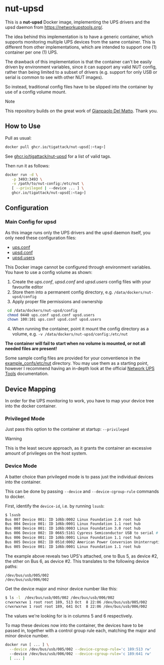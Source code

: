 # nut-upsd

This is a **nut-upsd** Docker image, implementing the UPS drivers and the upsd daemon from https://networkupstools.org/.

The idea behind this implementation is to have a generic container, which supports monitoring multiple UPS devices from the same container.
This is different from other implementations, which are intended to support one (1) container per one (1) UPS.

The drawback of this implementation is that the container can't be easily driven by environment variables, since it can support any valid NUT config, rather than being limited to a subset of drivers (e.g. support for only USB or serial is common to see with other NUT images).

So instead, traditional config files have to be slipped into the container by use of a config volume mount.

> [!NOTE]
> This repository builds on the great work of [Gianpaolo Del Matto](https://github.com/gpdm). Thank you.

## How to Use

Pull as usual:

```sh
docker pull ghcr.io/tigattack/nut-upsd[:<tag>]
```

See [ghcr.io/tigattack/nut-upsd](https://github.com/users/tigattack/packages/container/package/nut-upsd) for a list of valid tags.

Then run it as follows:

```sh
docker run -d \
   -p 3493:3493 \
   -v /path/to/nut-config:/etc/nut \
   [ --privileged | --device ... ] \
   ghcr.io/tigattack/nut-upsd[:<tag>]
```


## Configuration

### Main Config for upsd

As this image runs only the UPS drivers and the upsd daemon itself, you only need these configuration files:

* [ups.conf](https://networkupstools.org/docs/man/nut.conf.html)
* [upsd.conf](https://networkupstools.org/docs/man/upsd.conf.html)
* [upsd.users](https://networkupstools.org/docs/man/upsd.users.html)

This Docker image cannot be configured through environment variables. You have to use a config volume as shown:

1. Create the *ups.conf*, *upsd.conf* and *upsd.users* config files with your favourite editor
2. Store them into a permanent config directory, e.g. `/data/dockers/nut-upsd/config`
3. Apply proper file permissions and ownership
 ```sh
  cd /data/dockers/nut-upsd/config
  chmod 0440 ups.conf upsd.conf upsd.users
  chown 100:101 ups.conf upsd.conf upsd.users
 ```
4. When running the container, point it mount the config directory as a volume, e.g.
   `-v /data/dockers/nut-upsd/config:/etc/nut`

**The container will fail to start when no volume is mounted, or not all needed files are present!**

Some sample config files are provided for your conventience in the [example_confs/etc/nut](example_confs/etc/nut) directory. You may use them as a starting point, however I recommend having an in-depth look at the official [Network UPS Tools](https://networkupstools.org/) documentation.

## Device Mapping

In order for the UPS monitoring to work, you have to map your device tree into the docker container.

### Privileged Mode

Just pass this option to the container at startup: `--privileged`

> [!WARNING]
> This is the least secure approach, as it grants the container an excessive amount of privileges on the host system.

### Device Mode

A batter choice than privileged mode is to pass just the individual devices into the container.

This can be done by passing `--device` and `--device-cgroup-rule` commands to docker.

First, identify the `device-id`, i.e. by running `lsusb`:

```sh
$ lsusb
Bus 007 Device 001: ID 1d6b:0002 Linux Foundation 2.0 root hub
Bus 004 Device 001: ID 1d6b:0001 Linux Foundation 1.1 root hub
Bus 008 Device 001: ID 1d6b:0003 Linux Foundation 3.0 root hub
Bus 006 Device 002: ID 0665:5161 Cypress Semiconductor USB to serial # << generic UPS on USB
Bus 006 Device 001: ID 1d6b:0001 Linux Foundation 1.1 root hub
Bus 005 Device 002: ID 051d:0002 American Power Conversion Uninterruptible Power Supply # << APC UPS on USB
Bus 005 Device 001: ID 1d6b:0001 Linux Foundation 1.1 root hub
```

The example above reveals two UPS's attached, one to Bus 5, as device #2, the other on Bus 6, as device #2.
This translates to the following device paths:

```
/dev/bus/usb/005/002
/dev/bus/usb/006/002
```

Get the device major and minor device number like this:

```sh
$ ls -l  /dev/bus/usb/005/002 /dev/bus/usb/006/002
crwxrwxrwx 1 root root 189, 513 Oct  8 22:06 /dev/bus/usb/005/002
crwxrwxrwx 1 root root 189, 641 Oct  8 22:06 /dev/bus/usb/006/002
```

The values we're looking for is in columns 5 and 6 respectively.

To map these devices now into the container, the devices have to be passed in, together with a control group rule each, matching the major and minor device number.

```sh
docker run [ ... ] \
  --device /dev/bus/usb/005/002 --device-cgroup-rule='c 189:513 rw'
  --device /dev/bus/usb/006/002 --device-cgroup-rule='c 189:641 rw'
  [ ... ]
```
